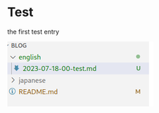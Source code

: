 # Test

the first test entry

![image](https://raw.githubusercontent.com/ken-okabe/web-images1/main/img_1689630499121.png)